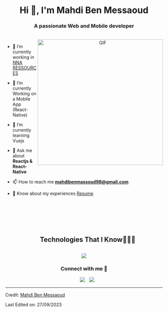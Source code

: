 <h1 align="center">Hi 👋, I'm Mahdi Ben Messaoud</h1>
<h3 align="center">A passionate Web and Mobile developer </h3>
<br/>
<a target="_blank" align="center">
  <img align="right" top="500" height="400" width="400" alt="GIF" src="https://github.com/mahdibm-dev/Me.io/blob/main/animation_500_kxa883sd.gif">
</a>

- 🔭 I’m currently working in <a href="https://nna-ressources.com/" target="blank">NNA RESSOURCES</a>

- 🌱 I’m currently Working on a Mobile App (React-Native)

- 🌱 I’m currently learning Vuejs

- 💬 Ask me about **Reactjs & React-Native**

- 📫 How to reach me **mahdibenmassoud98@gmail.com**

- 📄 Know about my experiences <a href="https://github.com/mahdibenmessaoud-dev/Me.io/blob/main/Resume%20MAHDI%20BEN%20MESSAOUD.pdf" target="blank">Resume</a>
<br/>
<br/>
<br/>
<br/>
<!--h1 without bottom border-->
<div id="user-content-toc">
  <ul align="center">
    <summary><h2 style="display: inline-block">Technologies That I Know👨🏻‍💻</h2></summary>
  </ul>
</div>
<!--tech stack icons-->
<p align="center">
  <a href="https://skillicons.dev">
    <img src="https://skillicons.dev/icons?i=java,spring,html,css,tailwind,js,ts,react,redux,flutter,nextjs,astro,vue,angular,express,nodejs,c,java,py,mysql,postgres,mongodb,figma,prisma,linux,git,github,aws&perline=14" />
  </a>
</p>

<h3 align="center" >Connect with me 🤝</h3>

<p align="center">

 <div align="center"  class="icons-social" style="margin-left: 10px;">
        <a style="margin-left: 10px;"  target="_blank" href="https://www.linkedin.com/in/mahdi-ben-messaoud/">
			<img src="https://img.icons8.com/doodle/40/000000/linkedin--v2.png"></a>
        <a style="margin-left: 10px;" target="_blank" href="https://github.com/mahdibm-dev">
		<img src="https://img.icons8.com/doodle/40/000000/github--v1.png"></a>
      </div>

</p>

---

Credit: [Mahdi Ben Messaoud](https://github.com/mahdibm-dev)

Last Edited on: 27/09/2023
